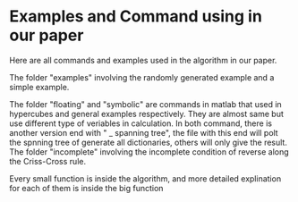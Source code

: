 # Examples and Command using in our paper
Here are all commands and examples used in the algorithm in our paper.

The folder "examples" involving the randomly generated example and a simple example.

The folder "floating" and "symbolic" are commands in matlab that used in hypercubes and general examples respectively. They are almost same but use different type of veriables in calculation. In both command, there is another version end with " _ spanning tree", the file with this end will polt the spnning tree of generate all dictionaries, others will only give the result. The folder "incomplete" involving the incomplete condition of reverse along the Criss-Cross rule.

Every small function is inside the algorithm, and more detailed explination for each of them is inside the big function
